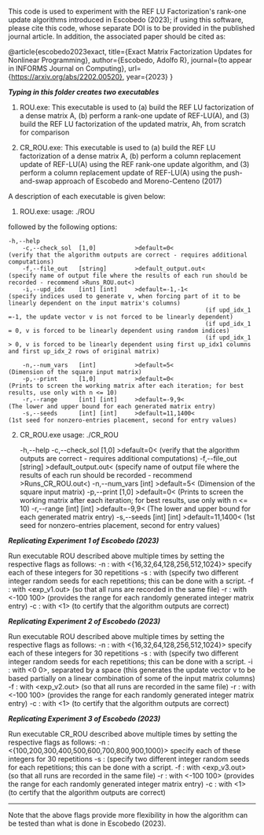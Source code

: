 This code is used to experiment with the REF LU Factorization's rank-one update algorithms introduced in Escobedo (2023); if using this software, please cite this code, whose separate DOI is to be provided in the published journal article. 
In addition, the associated paper should be cited as:

@article{escobedo2023exact,
  title={Exact Matrix Factorization Updates for Nonlinear Programming},
  author={Escobedo, Adolfo R},
  journal={to appear in INFORMS Journal on Computing},
  url={https://arxiv.org/abs/2202.00520},
  year={2023}
}

*****************************************************************Typing <make> in this folder creates two executables*****************************************************************

1) ROU.exe: This executable is used to (a) build the REF LU factorization of a dense matrix A, (b) perform a rank-one update of REF-LU(A), and (3) build the REF LU factorization of the updated matrix, Ah, from scratch for comparison

2) CR_ROU.exe: This executable is used to (a) build the REF LU factorization of a dense matrix A, (b) perform a column replacement update of REF-LU(A) using the REF rank-one update algorithm, and (3) perform a column replacement update of REF-LU(A) using the push-and-swap approach of Escobedo and Moreno-Centeno (2017)

A description of each executable is given below:

1) ROU.exe:
usage: ./ROU

followed by the following options:
    
	-h,--help
        -c,--check_sol  [1,0]           >default=0<  						(verify that the algorithm outputs are correct - requires additional computations)
        -f,--file_out   [string]        >default_output.out<					(specify name of output file where the results of each run should be recorded - recommend >Runs_ROU.out<)
        -i,--upd_idx    [int] [int]     >default=-1,-1< 					(specify indices used to generate v, when forcing part of it to be linearly dependent on the input matrix's columns)
                        									(if upd_idx_1 =-1, the update vector v is not forced to be linearly dependent)
                        									(if upd_idx_1 = 0, v is forced to be linearly dependent using random indices)
                        									(if upd_idx_1 > 0, v is forced to be linearly dependent using first up_idx1 columns and first up_idx_2 rows of original matrix)

        -n,--num_vars   [int]           >default=5<						(Dimension of the square input matrix)
        -p,--print      [1,0]           >default=0<						(Prints to screen the working matrix after each iteration; for best results, use only with n <= 10)
        -r,--range      [int] [int]     >default=-9,9<						(The lower and upper bound for each generated matrix entry)
        -s,--seeds      [int] [int]     >default=11,1400<					(1st seed for nonzero-entries placement, second for entry values)



2) CR_ROU.exe
usage: ./CR_ROU


	-h,--help
        -c,--check_sol  [1,0]           >default=0<  						(verify that the algorithm outputs are correct - requires additional computations)
        -f,--file_out   [string]        >default_output.out<					(specify name of output file where the results of each run should be recorded - recommend >Runs_CR_ROU.out<)
        -n,--num_vars   [int]           >default=5<						(Dimension of the square input matrix)
        -p,--print      [1,0]           >default=0<						(Prints to screen the working matrix after each iteration; for best results, use only with n <= 10)
        -r,--range      [int] [int]     >default=-9,9<						(The lower and upper bound for each generated matrix entry)
        -s,--seeds      [int] [int]     >default=11,1400<					(1st seed for nonzero-entries placement, second for entry values)



*****************************************************************Replicating Experiment 1 of Escobedo (2023)*****************************************************************

Run executable ROU described above multiple times by setting the respective flags as follows:
  	-n  : with <{16,32,64,128,256,512,1024}> specify each of these integers for 30 repetitions
        -s  : with <int int> (specify two different integer random seeds for each repetitions; this can be done with a script.
	-f  : with <exp_v1.out> (so that all runs are recorded in the same file)
	-r  : with <-100 100> (provides the range for each randomly generated integer matrix entry)
	-c  : with <1> (to certify that the algorithm outputs are correct) 
	 

*****************************************************************Replicating Experiment 2 of Escobedo (2023)*****************************************************************

Run executable ROU described above multiple times by setting the respective flags as follows:
  	-n  : with <{16,32,64,128,256,512,1024}> specify each of these integers for 30 repetitions
        -s  : with <int int> (specify two different integer random seeds for each repetitions; this can be done with a script.
	-i  : with <0 0>, separated by a space (this generates the update vector v to be based partially on a linear combination of some of the input matrix columns)
	-f  : with <exp_v2.out> (so that all runs are recorded in the same file)
	-r  : with <-100 100> (provides the range for each randomly generated integer matrix entry)
	-c  : with <1> (to certify that the algorithm outputs are correct) 

*****************************************************************Replicating Experiment 3 of Escobedo (2023)*****************************************************************

Run executable CR_ROU described above multiple times by setting the respective flags as follows:
  	-n  : <{100,200,300,400,500,600,700,800,900,1000}> specify each of these integers for 30 repetitions
        -s  : <int int> (specify two different integer random seeds for each repetitions; this can be done with a script.
	-f  : with <exp_v3.out> (so that all runs are recorded in the same file)
	-r  : with <-100 100> (provides the range for each randomly generated integer matrix entry)
	-c  : with <1> (to certify that the algorithm outputs are correct) 
	 

*****************************************************************
Note that the above flags provide more flexibility in how the algorithm can be tested than what is done in Escobedo (2023).
